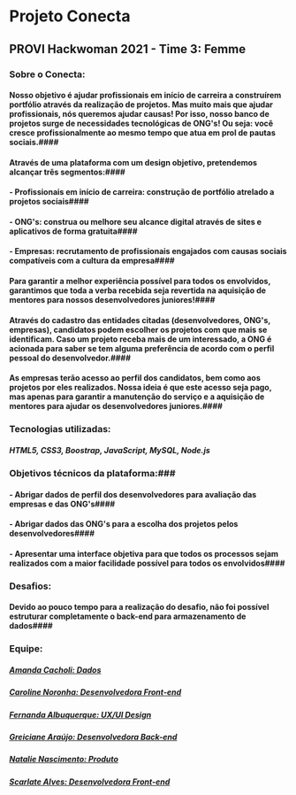 # Projeto Conecta #
## PROVI Hackwoman 2021 - Time 3: Femme ##

### Sobre o Conecta: ###
####    Nosso objetivo é ajudar profissionais em início de carreira a construírem portfólio através da realização de projetos. Mas muito mais que ajudar profissionais, nós queremos ajudar causas! Por isso, nosso banco de projetos surge de necessidades tecnológicas de ONG's! Ou seja: você cresce profissionalmente ao mesmo tempo que atua em prol de pautas sociais.####
####    Através de uma plataforma com um design objetivo, pretendemos alcançar três segmentos:####
####  - Profissionais em início de carreira: construção de portfólio atrelado a projetos sociais####
####  - ONG's: construa ou melhore seu alcance digital através de sites e aplicativos de forma gratuita####
####  - Empresas: recrutamento de profissionais engajados com causas sociais compatíveis com a cultura da empresa####
####    Para garantir a melhor experiência possível para todos os envolvidos, garantimos que toda a verba recebida seja revertida na aquisição de mentores para nossos desenvolvedores juniores!####
#### Através do cadastro das entidades citadas (desenvolvedores, ONG's, empresas), candidatos podem escolher os projetos com que mais se identificam. Caso um projeto receba mais de um interessado, a ONG é acionada para saber se tem alguma preferência de acordo com o perfil pessoal do desenvolvedor.####
####  As empresas terão acesso ao perfil dos candidatos, bem como aos projetos por eles realizados. Nossa ideia é que este acesso seja pago, mas apenas para garantir a manutenção do serviço e a aquisição de mentores para ajudar os desenvolvedores juniores.####


### Tecnologias utilizadas: ###
##### HTML5, CSS3, Boostrap, JavaScript, MySQL, Node.js #####

### Objetivos técnicos da plataforma:###
#### - Abrigar dados de perfil dos desenvolvedores para avaliação das empresas e das ONG's####
#### - Abrigar dados das ONG's para a escolha dos projetos pelos desenvolvedores####
#### - Apresentar uma interface objetiva para que todos os processos sejam realizados com a maior facilidade possível para todos os envolvidos####

### Desafios: ###
#### Devido ao pouco tempo para a realização do desafio, não foi possível estruturar completamente o back-end para armazenamento de dados####

### Equipe: ###
##### [Amanda Cacholi: Dados](https://www.linkedin.com/in/amandacacholi/) #####

##### [Caroline Noronha: Desenvolvedora Front-end](https://www.linkedin.com/in/caroline-noronha-teixeira/) #####

##### [Fernanda Albuquerque: UX/UI Design](https://www.linkedin.com/in/fernanda-albuquerque-789154112/) #####

##### [Greiciane Araújo: Desenvolvedora Back-end](https://www.linkedin.com/in/greiciane-araujo-3313431b9/) #####

##### [Natalie Nascimento: Produto](https://www.linkedin.com/in/nlie1/) #####

##### [Scarlate Alves: Desenvolvedora Front-end](https://www.linkedin.com/in/scarlate-alves-518ab5127/) #####
